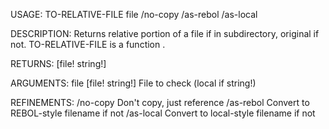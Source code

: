 USAGE:
     TO-RELATIVE-FILE file /no-copy /as-rebol /as-local

DESCRIPTION:
     Returns relative portion of a file if in subdirectory, original if not.
     TO-RELATIVE-FILE is a function .

RETURNS: [file! string!]

ARGUMENTS:
    file [file! string!]
        File to check (local if string!)

REFINEMENTS:
    /no-copy
        Don't copy, just reference
    /as-rebol
        Convert to REBOL-style filename if not
    /as-local
        Convert to local-style filename if not
